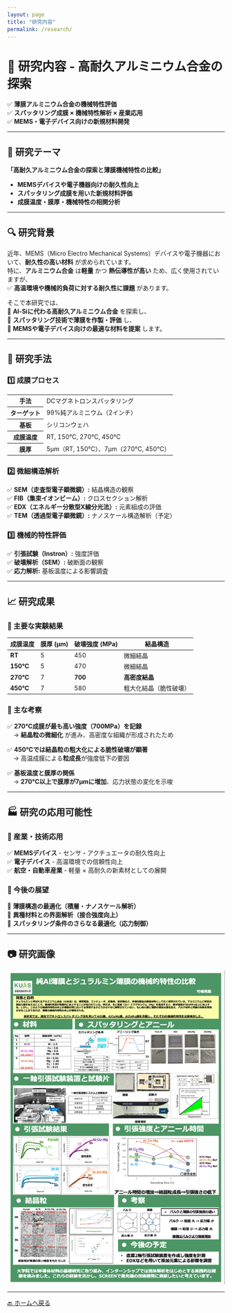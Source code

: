 ```yaml
---
layout: page
title: "研究内容"
permalink: /research/
---
```


# 🔬 **研究内容 - 高耐久アルミニウム合金の探索**

✅ **薄膜アルミニウム合金の機械特性評価**  
✅ **スパッタリング成膜 × 機械特性解析 × 産業応用**  
✅ **MEMS・電子デバイス向けの新規材料開発**

---

## 📌 **研究テーマ**
**「高耐久アルミニウム合金の探索と薄膜機械特性の比較」**  
- **MEMSデバイスや電子機器向けの耐久性向上**
- **スパッタリング成膜を用いた新規材料評価**
- **成膜温度・膜厚・機械特性の相関分析**

---

## 🔍 **研究背景**
近年、MEMS（Micro Electro Mechanical Systems）デバイスや電子機器において、**耐久性の高い材料** が求められています。  
特に、**アルミニウム合金** は**軽量** かつ **熱伝導性が高い** ため、広く使用されていますが、  
✅ **高温環境や機械的負荷に対する耐久性に課題** があります。  

そこで本研究では、  
📌 **Al-Siに代わる高耐久アルミニウム合金** を探索し、  
📌 **スパッタリング技術で薄膜を作製・評価** し、  
📌 **MEMSや電子デバイス向けの最適な材料を提案** します。

---

## 🔬 研究手法

### 1️⃣ 成膜プロセス
<table>
  <tr>
    <th>手法</th>
    <td>DCマグネトロンスパッタリング</td>
  </tr>
  <tr>
    <th>ターゲット</th>
    <td>99%純アルミニウム（2インチ）</td>
  </tr>
  <tr>
    <th>基板</th>
    <td>シリコンウェハ</td>
  </tr>
  <tr>
    <th>成膜温度</th>
    <td>RT, 150°C, 270°C, 450°C</td>
  </tr>
  <tr>
    <th>膜厚</th>
    <td>5μm（RT, 150°C）、7μm（270°C, 450°C）</td>
  </tr>
</table>


### **2️⃣ 微細構造解析**
✅ **SEM（走査型電子顕微鏡）:** 結晶構造の観察  
✅ **FIB（集束イオンビーム）:** クロスセクション解析  
✅ **EDX（エネルギー分散型X線分光法）:** 元素組成の評価  
✅ **TEM（透過型電子顕微鏡）:** ナノスケール構造解析（予定）

### **3️⃣ 機械的特性評価**
✅ **引張試験（Instron）:** 強度評価  
✅ **破壊解析（SEM）:** 破断面の観察  
✅ **応力解析:** 基板温度による影響調査  

---

## 📈 **研究成果**
### **🔹 主要な実験結果**
| **成膜温度** | **膜厚 (μm)** | **破壊強度 (MPa)** | **結晶構造** |
|-------------|--------------|----------------|------------|
| **RT** | 5 | 450 | 微細結晶 |
| **150°C** | 5 | 470 | 微細結晶 |
| **270°C** | 7 | **700** | **高密度結晶** |
| **450°C** | 7 | 580 | 粗大化結晶（脆性破壊） |

### **🔹 主な考察**
✅ **270°C成膜が最も高い強度（700MPa）を記録**  
　→ **結晶粒の微細化** が進み、高密度な組織が形成されたため  

✅ **450°Cでは結晶粒の粗大化による脆性破壊が顕著**  
　→ 高温成膜による**粒成長**が強度低下の要因  

✅ **基板温度と膜厚の関係**  
　→ **270°C以上で膜厚が7μmに増加**、応力状態の変化を示唆  

---

## 🏭 **研究の応用可能性**
### **📌 産業・技術応用**
✅ **MEMSデバイス** - センサ・アクチュエータの耐久性向上  
✅ **電子デバイス** - 高温環境での信頼性向上  
✅ **航空・自動車産業** - 軽量 × 高耐久の新素材としての展開  

### **🎯 今後の展望**
📌 **薄膜構造の最適化（積層・ナノスケール解析）**  
📌 **異種材料との界面解析（接合強度向上）**  
📌 **スパッタリング条件のさらなる最適化（応力制御）**

---

## 📷 研究画像
<div class="research-image-container">
  <img src="/assets/images/research.jpg" alt="研究成果">
</div>

---

[🔙 ホームへ戻る](/)
